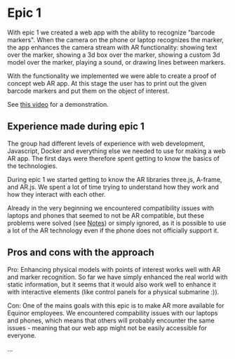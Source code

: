 # Epic 1

With epic 1 we created a web app with the ability to recognize "barcode markers". When the camera on the phone or laptop recognizes the marker, the app enhances the camera stream with AR functionality: showing text over the marker, showing a 3d box over the marker, showing a custom 3d model over the marker, playing a sound, or drawing lines between markers.

With the functionality we implemented we were able to create a proof of concept web AR app. At this stage the user has to print out the given barcode markers and put them on the object of interest.

See [this video](https://drive.google.com/file/d/1teWcL39Us8xr9aYBNlM7stuhZb1C4WGH/view?usp=sharing) for a demonstration.

## Experience made during epic 1

The group had different levels of experience with web development, Javascript, Docker and everything else we needed to use for making a web AR app. The first days were therefore spent getting to know the basics of the technologies.

During epic 1 we started getting to know the AR libraries three.js, A-frame, and AR.js. We spent a lot of time trying to understand how they work and how they interact with each other.

Already in the very beginning we encountered compatibility issues with laptops and phones that seemed to not be AR compatible, but these problems were solved (see [Notes](notes.md)) or simply ignored, as it is possible to use a lot of the AR technology even if the phone does not officially support it.

## Pros and cons with the approach

Pro: Enhancing physical models with points of interest works well with AR and marker recognition. So far we have simply enhanced the real world with static information, but it seems that it would also work well to enhance it with interactive elements (like control panels for a physical submarine :)).

Con: One of the mains goals with this epic is to make AR more available for Equinor employees. We encountered compability issues with our laptops and phones, which means that others will probably encounter the same issues - meaning that our web app might not be easily accessible for everyone.

...

